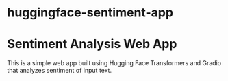 # huggingface-sentiment-app

# Sentiment Analysis Web App

This is a simple web app built using Hugging Face Transformers and Gradio that analyzes sentiment of input text.
 
